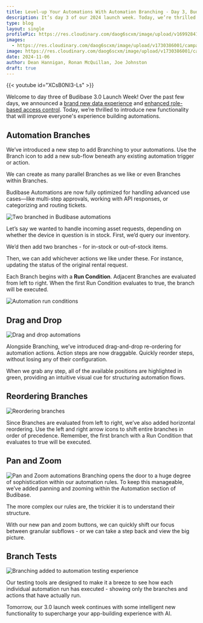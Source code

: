 ```yaml
---
title: Level-up Your Automations With Automation Branching - Day 3, Budibase Launch Week
description: It’s day 3 of our 2024 launch week. Today, we’re thrilled to unveil Automation Branching, empowering you to build sophisticated, automated workflows with ease. 
type: blog
layout: single
profilePic: https://res.cloudinary.com/daog6scxm/image/upload/v1699284176/Branding/Assets/Symbol/RGB/Full%20Colour/bb-symbol-trans_v60zdz.svg
images:
  - https://res.cloudinary.com/daog6scxm/image/upload/v1730386001/campaigns/3.0/day%203/day_3_a1h2jb.png
image: https://res.cloudinary.com/daog6scxm/image/upload/v1730386001/campaigns/3.0/day%203/day_3_a1h2jb.png
date: 2024-11-06
author: Dean Hannigan, Ronan McQuillan, Joe Johnston
draft: true
---
```


{{< youtube id="XCsB0NI3-Ls" >}}

Welcome to day three of Budibase 3.0 Launch Week! Over the past few days, we announced a [brand new data experience](/blog/updates/v3/launchweek/day1) and [enhanced role-based access control](/blog/updates/v3/launchweek/day2). Today, we’re thrilled to introduce new functionality that will improve everyone's experience building automations.

## Automation Branches

We’ve introduced a new step to add Branching to your automations. Use the Branch icon to add a new sub-flow beneath any existing automation trigger or action. 

We can create as many parallel Branches as we like or even Branches within Branches. 

Budibase Automations are now fully optimized for handling advanced use cases—like multi-step approvals, working with API responses, or categorizing and routing tickets.

![Two branched in Budibase automations](https://res.cloudinary.com/daog6scxm/image/upload/v1730386001/campaigns/3.0/day%203/branching_djgn0q.webp)

Let’s say we wanted to handle incoming asset requests, depending on whether the device in question is in stock. First, we’d query our inventory. 

We’d then add two branches - for in-stock or out-of-stock items.

Then, we can add whichever actions we like under these. For instance, updating the status of the original rental request.

Each Branch begins with a **Run Condition**. Adjacent Branches are evaluated from left to right. When the first Run Condition evaluates to true, the branch will be executed.

![Automation run conditions](https://res.cloudinary.com/daog6scxm/image/upload/v1730386002/campaigns/3.0/day%203/branching_condition_bbhyc0.webp)

## Drag and Drop

![Drag and drop automations](https://res.cloudinary.com/daog6scxm/image/upload/v1730386682/campaigns/3.0/day%203/drag_and_drop_lowawo.webp)

Alongside Branching, we’ve introduced drag-and-drop re-ordering for automation actions. Action steps are now draggable. Quickly reorder steps, without losing any of their configuration. 

When we grab any step, all of the available positions are highlighted in green, providing an intuitive visual cue for structuring automation flows.

## Reordering Branches
![Reordering branches](https://res.cloudinary.com/daog6scxm/image/upload/v1730387063/campaigns/3.0/day%203/move-branch_figxtu.webp)

Since Branches are evaluated from left to right, we’ve also added horizontal reordering. Use the left and right arrow icons to shift entire branches in order of precedence. Remember, the first branch with a Run Condition that evaluates to true will be executed.

## Pan and Zoom
![Pan and Zoom automations](https://res.cloudinary.com/daog6scxm/image/upload/v1730387330/campaigns/3.0/day%203/CleanShot_2024-10-31_at_15.08.13_d8kvls.gif)
Branching opens the door to a huge degree of sophistication within our automation rules. To keep this manageable, we’ve added panning and zooming within the Automation section of Budibase.

The more complex our rules are, the trickier it is to understand their structure.

With our new pan and zoom buttons, we can quickly shift our focus between granular subflows - or we can take a step back and view the big picture.

## Branch Tests

![Branching added to automation testing experience](https://res.cloudinary.com/daog6scxm/image/upload/v1730387928/campaigns/3.0/day%203/test_ufzu87.webp)

Our testing tools are designed to make it a breeze to see how each individual automation run has executed - showing only the branches and actions that have actually run. 

Tomorrow, our 3.0 launch week continues with some intelligent new functionality to supercharge your app-building experience with AI.